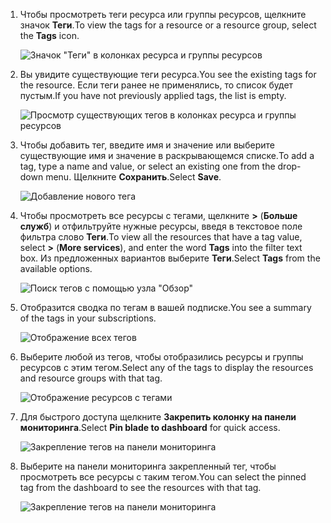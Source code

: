 1. <span data-ttu-id="b4449-101">Чтобы просмотреть теги ресурса или группы ресурсов, щелкните значок **Теги**.</span><span class="sxs-lookup"><span data-stu-id="b4449-101">To view the tags for a resource or a resource group, select the **Tags** icon.</span></span> 
   
     ![Значок "Теги" в колонках ресурса и группы ресурсов](./media/resource-manager-tag-resources/select-tag-icon.png)
2. <span data-ttu-id="b4449-103">Вы увидите существующие теги ресурса.</span><span class="sxs-lookup"><span data-stu-id="b4449-103">You see the existing tags for the resource.</span></span> <span data-ttu-id="b4449-104">Если теги ранее не применялись, то список будет пустым.</span><span class="sxs-lookup"><span data-stu-id="b4449-104">If you have not previously applied tags, the list is empty.</span></span> 

     ![Просмотр существующих тегов в колонках ресурса и группы ресурсов](./media/resource-manager-tag-resources/existing-tags.png)
3. <span data-ttu-id="b4449-106">Чтобы добавить тег, введите имя и значение или выберите существующие имя и значение в раскрывающемся списке.</span><span class="sxs-lookup"><span data-stu-id="b4449-106">To add a tag, type a name and value, or select an existing one from the drop-down menu.</span></span> <span data-ttu-id="b4449-107">Щелкните **Сохранить**.</span><span class="sxs-lookup"><span data-stu-id="b4449-107">Select **Save**.</span></span>

     ![Добавление нового тега](./media/resource-manager-tag-resources/tag-resources.png)
3. <span data-ttu-id="b4449-109">Чтобы просмотреть все ресурсы с тегами, щелкните **>** (**Больше служб**) и отфильтруйте нужные ресурсы, введя в текстовое поле фильтра слово **Теги**.</span><span class="sxs-lookup"><span data-stu-id="b4449-109">To view all the resources that have a tag value, select **>** (**More services**), and enter the word **Tags** into the filter text box.</span></span> <span data-ttu-id="b4449-110">Из предложенных вариантов выберите **Теги**.</span><span class="sxs-lookup"><span data-stu-id="b4449-110">Select **Tags** from the available options.</span></span>
   
     ![Поиск тегов с помощью узла "Обзор"](./media/resource-manager-tag-resources/browse-tags.png)
4. <span data-ttu-id="b4449-112">Отобразится сводка по тегам в вашей подписке.</span><span class="sxs-lookup"><span data-stu-id="b4449-112">You see a summary of the tags in your subscriptions.</span></span>
   
     ![Отображение всех тегов](./media/resource-manager-tag-resources/tag-taxonomy.png)
5. <span data-ttu-id="b4449-114">Выберите любой из тегов, чтобы отобразились ресурсы и группы ресурсов с этим тегом.</span><span class="sxs-lookup"><span data-stu-id="b4449-114">Select any of the tags to display the resources and resource groups with that tag.</span></span>
   
     ![Отображение ресурсов с тегами](./media/resource-manager-tag-resources/show-tagged-resources.png)
6. <span data-ttu-id="b4449-116">Для быстрого доступа щелкните **Закрепить колонку на панели мониторинга**.</span><span class="sxs-lookup"><span data-stu-id="b4449-116">Select **Pin blade to dashboard** for quick access.</span></span>
   
     ![Закрепление тегов на панели мониторинга](./media/resource-manager-tag-resources/pin-tag.png)
7. <span data-ttu-id="b4449-118">Выберите на панели мониторинга закрепленный тег, чтобы просмотреть все ресурсы с таким тегом.</span><span class="sxs-lookup"><span data-stu-id="b4449-118">You can select the pinned tag from the dashboard to see the resources with that tag.</span></span>

     ![Закрепление тегов на панели мониторинга](./media/resource-manager-tag-resources/show-pinned-tag.png)
